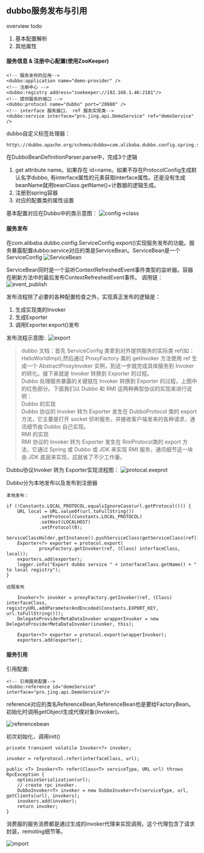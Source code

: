 ## dubbo服务发布与引用

overview todo
1. 基本配置解析
2. 其他属性

#### 服务信息 & 注册中心配置(使用ZooKeeper)

```
<!-- 服务发布的应用-->
<dubbo:application name="demo-provider" />
<!-- 注册中心 -->
<dubbo:registry address="zookeeper://192.168.1.46:2181"/>
<!-- 提供服务的端口 -->
<dubbo:protocol name="dubbo" port="20880" />
<!-- interface 服务接口， ref 服务实现类-->
<dubbo:service interface="pro.jing.api.DemoService" ref="demoService" />

```

dubbo自定义标签处理器：
```
http\://dubbo.apache.org/schema/dubbo=com.alibaba.dubbo.config.spring.schema.DubboNamespaceHandler
```


在DubboBeanDefinitionParser.parse中，完成3个逻辑 <br>
1. get attribute name。如果存在 id=name。如果不存在ProtocolConfig生成默认名字dubbo, 有interface属性的元素获取interface属性。还是没有生成beanName就用beanClass.getName()+计数器的逻辑生成。 <br>
2. 注册到spring容器 <br>
3. 对应的配置类的属性设置 <br>

基本配置对应在Dubbo中的类示意图：
![config->class](img/confclass.png)

#### 服务发布

在com.alibaba.dubbo.config.ServiceConfig.export()实现服务发布的功能。服务暴露配置dubbo:service对应的类是ServiceBean。ServiceBean是一个ServiceConfig
![ServiceBean](img/servicebean.png)

ServiceBean同时是一个监听ContextRefreshedEvent事件类型的监听器。容器在刷新方法中的最后发布ContextRefreshedEvent事件。
调用链：
![event_publish](img/eventpublish.png)

发布流程除了必要的各种配置检查之外，实现真正发布的逻辑是： <br>
1. 生成实现类的Invoker <br>
2. 生成Exporter <br>
3. 调用Exporter.export()发布 <br>

发布流程示意图:.
![export](img/export.png)

>dubbo 文档：首先 ServiceConfig 类拿到对外提供服务的实际类 ref(如：HelloWorldImpl),然后通过 ProxyFactory 类的 getInvoker 方法使用 ref 生成一个 AbstractProxyInvoker 实例，到这一步就完成具体服务到 Invoker 的转化。接下来就是 Invoker 转换到 Exporter 的过程。 <br>
Dubbo 处理服务暴露的关键就在 Invoker 转换到 Exporter 的过程，上图中的红色部分。下面我们以 Dubbo 和 RMI 这两种典型协议的实现来进行说明：<br>
Dubbo 的实现 <br>
Dubbo 协议的 Invoker 转为 Exporter 发生在 DubboProtocol 类的 export 方法，它主要是打开 socket 侦听服务，并接收客户端发来的各种请求，通讯细节由 Dubbo 自己实现。  <br>
RMI 的实现 <br> 
RMI 协议的 Invoker 转为 Exporter 发生在 RmiProtocol类的 export 方法，它通过 Spring 或 Dubbo 或 JDK 来实现 RMI 服务，通讯细节这一块由 JDK 底层来实现，这就省了不少工作量。

Dubbu协议Invoker 转为 Exporter实现流程图：
![protocal.exeprot](img/protocalexeport.png)

Dubbo分为本地发布以及发布到注册器
```
本地发布：

if (!Constants.LOCAL_PROTOCOL.equalsIgnoreCase(url.getProtocol())) {
    URL local = URL.valueOf(url.toFullString())
            .setProtocol(Constants.LOCAL_PROTOCOL)
            .setHost(LOCALHOST)
            .setProtocol(0);
    ServiceClassHolder.getInstance().pushServiceClass(getServiceClass(ref));
    Exporter<?> exporter = protocol.export(
            proxyFactory.getInvoker(ref, (Class) interfaceClass, local));
    exporters.add(exporter);
    logger.info("Export dubbo service " + interfaceClass.getName() + " to local registry");
}

远程发布

    Invoker<?> invoker = proxyFactory.getInvoker(ref, (Class) interfaceClass, registryURL.addParameterAndEncoded(Constants.EXPORT_KEY, url.toFullString()));
    DelegateProviderMetaDataInvoker wrapperInvoker = new DelegateProviderMetaDataInvoker(invoker, this);

    Exporter<?> exporter = protocol.export(wrapperInvoker);
    exporters.add(exporter);
```

#### 服务引用

引用配置:
```
<!-- 引用服务配置-->
<dubbo:reference id="demoService" interface="pro.jing.api.DemoService"/>
```
reference对应的类名ReferenceBean,ReferenceBean也是要给FactoryBean。初始化时调用getObject生成代理对象(Invoker)。

![referencebean](img/referencebean.png)

初次初始化，调用init()
```
private transient volatile Invoker<?> invoker;

invoker = refprotocol.refer(interfaceClass, url);

public <T> Invoker<T> refer(Class<T> serviceType, URL url) throws RpcException {
    optimizeSerialization(url);
    // create rpc invoker.
    DubboInvoker<T> invoker = new DubboInvoker<T>(serviceType, url, getClients(url), invokers);
    invokers.add(invoker);
    return invoker;
}
```

消费服的服务消费都是通过生成的invoker代理来实现调用。这个代理包含了请求封装，remoting细节等。

![import](img/import.png) 



 
